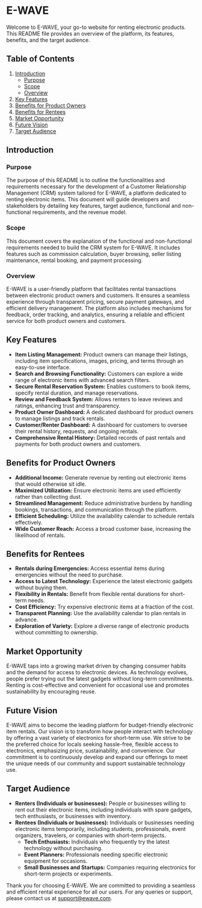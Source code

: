 # E-WAVE

Welcome to E-WAVE, your go-to website for renting electronic products. This README file provides an overview of the platform, its features, benefits, and the target audience.

## Table of Contents
1. [Introduction](#introduction)
   - [Purpose](#purpose)
   - [Scope](#scope)
   - [Overview](#overview)
2. [Key Features](#key-features)
3. [Benefits for Product Owners](#benefits-for-product-owners)
4. [Benefits for Rentees](#benefits-for-rentees)
5. [Market Opportunity](#market-opportunity)
6. [Future Vision](#future-vision)
7. [Target Audience](#target-audience)

## Introduction

### Purpose
The purpose of this README is to outline the functionalities and requirements necessary for the development of a Customer Relationship Management (CRM) system tailored for E-WAVE, a platform dedicated to renting electronic items. This document will guide developers and stakeholders by detailing key features, target audience, functional and non-functional requirements, and the revenue model.

### Scope
This document covers the explanation of the functional and non-functional requirements needed to build the CRM system for E-WAVE. It includes features such as commission calculation, buyer browsing, seller listing maintenance, rental booking, and payment processing.

### Overview
E-WAVE is a user-friendly platform that facilitates rental transactions between electronic product owners and customers. It ensures a seamless experience through transparent pricing, secure payment gateways, and efficient delivery management. The platform also includes mechanisms for feedback, order tracking, and analytics, ensuring a reliable and efficient service for both product owners and customers.

## Key Features
- **Item Listing Management:** Product owners can manage their listings, including item specifications, images, pricing, and terms through an easy-to-use interface.
- **Search and Browsing Functionality:** Customers can explore a wide range of electronic items with advanced search filters.
- **Secure Rental Reservation System:** Enables customers to book items, specify rental duration, and manage reservations.
- **Review and Feedback System:** Allows renters to leave reviews and ratings, enhancing trust and transparency.
- **Product Owner Dashboard:** A dedicated dashboard for product owners to manage listings and track rentals.
- **Customer/Renter Dashboard:** A dashboard for customers to oversee their rental history, requests, and ongoing rentals.
- **Comprehensive Rental History:** Detailed records of past rentals and payments for both product owners and customers.

## Benefits for Product Owners
- **Additional Income:** Generate revenue by renting out electronic items that would otherwise sit idle.
- **Maximized Utilization:** Ensure electronic items are used efficiently rather than collecting dust.
- **Streamlined Management:** Reduce administrative burdens by handling bookings, transactions, and communication through the platform.
- **Efficient Scheduling:** Utilize the availability calendar to schedule rentals effectively.
- **Wide Customer Reach:** Access a broad customer base, increasing the likelihood of rentals.

## Benefits for Rentees
- **Rentals during Emergencies:** Access essential items during emergencies without the need to purchase.
- **Access to Latest Technology:** Experience the latest electronic gadgets without buying them.
- **Flexibility in Rentals:** Benefit from flexible rental durations for short-term needs.
- **Cost Efficiency:** Try expensive electronic items at a fraction of the cost.
- **Transparent Planning:** Use the availability calendar to plan rentals in advance.
- **Exploration of Variety:** Explore a diverse range of electronic products without committing to ownership.

## Market Opportunity
E-WAVE taps into a growing market driven by changing consumer habits and the demand for access to electronic devices. As technology evolves, people prefer trying out the latest gadgets without long-term commitments. Renting is cost-effective and convenient for occasional use and promotes sustainability by encouraging reuse.

## Future Vision
E-WAVE aims to become the leading platform for budget-friendly electronic item rentals. Our vision is to transform how people interact with technology by offering a vast variety of electronics for short-term use. We strive to be the preferred choice for locals seeking hassle-free, flexible access to electronics, emphasizing price, sustainability, and convenience. Our commitment is to continuously develop and expand our offerings to meet the unique needs of our community and support sustainable technology use.

## Target Audience
- **Renters (Individuals or businesses):** People or businesses willing to rent out their electronic items, including individuals with spare gadgets, tech enthusiasts, or businesses with inventory.
- **Rentees (Individuals or businesses):** Individuals or businesses needing electronic items temporarily, including students, professionals, event organizers, travelers, or companies with short-term projects.
  - **Tech Enthusiasts:** Individuals who frequently try the latest technology without purchasing.
  - **Event Planners:** Professionals needing specific electronic equipment for occasions.
  - **Small Businesses and Startups:** Companies requiring electronics for short-term projects or experiments.

Thank you for choosing E-WAVE. We are committed to providing a seamless and efficient rental experience for all our users. For any queries or support, please contact us at [support@ewave.com](mailto:support@ewave.com).
